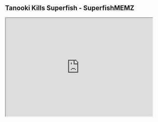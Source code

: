 ## Tanooki Kills Superfish - SuperfishMEMZ

<iframe src="https://sfmemz.github.io/tanooki-kills-superfish/game.html" width="480" height="320">

<a href="/index.html">More Games</a>
